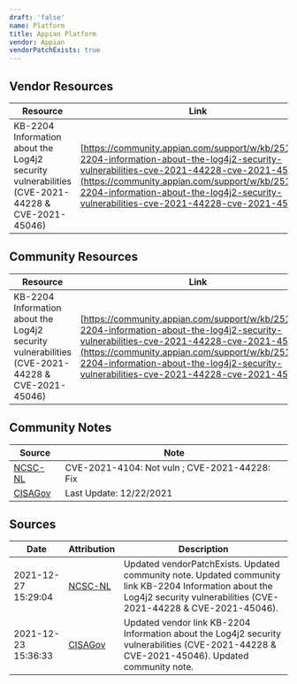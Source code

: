 ```yaml
---
draft: 'false'
name: Platform
title: Appian Platform
vendor: Appian
vendorPatchExists: true
---
```


## Vendor Resources
| Resource | Link |
| --- | --- |
| KB-2204 Information about the Log4j2 security vulnerabilities (CVE-2021-44228 & CVE-2021-45046) | [https://community.appian.com/support/w/kb/2511/kb-2204-information-about-the-log4j2-security-vulnerabilities-cve-2021-44228-cve-2021-45046](https://community.appian.com/support/w/kb/2511/kb-2204-information-about-the-log4j2-security-vulnerabilities-cve-2021-44228-cve-2021-45046) |

## Community Resources
| Resource | Link |
| --- | --- |
| KB-2204 Information about the Log4j2 security vulnerabilities (CVE-2021-44228 & CVE-2021-45046) | [https://community.appian.com/support/w/kb/2511/kb-2204-information-about-the-log4j2-security-vulnerabilities-cve-2021-44228-cve-2021-45046](https://community.appian.com/support/w/kb/2511/kb-2204-information-about-the-log4j2-security-vulnerabilities-cve-2021-44228-cve-2021-45046) |

## Community Notes
| Source | Note |
| --- | --- |
| [NCSC-NL](https://github.com/NCSC-NL/log4shell/blob/main/software/README.md) | CVE-2021-4104: Not vuln ; CVE-2021-44228: Fix </ul> |
| [CISAGov](https://raw.githubusercontent.com/cisagov/log4j-affected-db/develop/README.md) | Last Update: 12/22/2021 |

## Sources
| Date | Attribution | Description |
| --- | --- | --- |
| 2021-12-27 15:29:04 | [NCSC-NL](https://github.com/NCSC-NL/log4shell/blob/main/software/README.md) | Updated vendorPatchExists. Updated community note. Updated community link KB-2204 Information about the Log4j2 security vulnerabilities (CVE-2021-44228 & CVE-2021-45046).  |
| 2021-12-23 15:36:33 | [CISAGov](https://raw.githubusercontent.com/cisagov/log4j-affected-db/develop/README.md) | Updated vendor link KB-2204 Information about the Log4j2 security vulnerabilities (CVE-2021-44228 & CVE-2021-45046). Updated community note.  |
